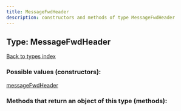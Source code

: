 ```yaml
---
title: MessageFwdHeader
description: constructors and methods of type MessageFwdHeader
---
```

## Type: MessageFwdHeader  
[Back to types index](index.md)



### Possible values (constructors):

[messageFwdHeader](../constructors/messageFwdHeader.md)  



### Methods that return an object of this type (methods):




